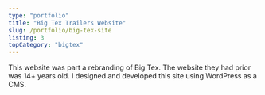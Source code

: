 ```yaml
---
type: "portfolio"
title: "Big Tex Trailers Website"
slug: /portfolio/big-tex-site
listing: 3
topCategory: "bigtex"
---
```


This website was part a rebranding of Big Tex. The website they had prior was 14+ years old. I designed and developed this site using WordPress as a CMS.
